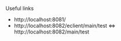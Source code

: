 Useful links

- http://localhost:8081/
- http://localhost:8082/eclient/main/test <=> http://localhost:8082/main/test